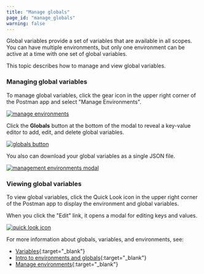 ```yaml
---
title: "Manage globals"
page_id: "manage_globals"
warning: false
---
```


Global variables provide a set of variables that are available in all scopes. You can have multiple environments, but only one environment can be active at a time with one set of global variables. 

This topic describes how to manage and view global variables.

### Managing global variables

To manage global variables, click the gear icon in the upper right corner of the Postman app and select "Manage Environments". 

[![manage environments](https://s3.amazonaws.com/postman-static-getpostman-com/postman-docs/manage-environments4.png)](https://s3.amazonaws.com/postman-static-getpostman-com/postman-docs/manage-environments4.png)

Click the **Globals** button at the bottom of the modal to reveal a key-value editor to add, edit, and delete global variables. 

[![globals button](https://s3.amazonaws.com/postman-static-getpostman-com/postman-docs/globals-button3.png)](https://s3.amazonaws.com/postman-static-getpostman-com/postman-docs/globals-button3.png)

You also can download your global variables as a single JSON file.

[![management environments modal](https://s3.amazonaws.com/postman-static-getpostman-com/postman-docs/WS-manage-globals-1.png)](https://s3.amazonaws.com/postman-static-getpostman-com/postman-docs/WS-manage-globals-1.png)

### Viewing global variables

To view global variables, click the Quick Look icon in the upper right corner of the Postman app to display the environment and global variables. 

When you click the "Edit" link, it opens a modal for editing keys and values.

[![quick look icon](https://s3.amazonaws.com/postman-static-getpostman-com/postman-docs/WS-environ_quick-look-globals.png)](https://s3.amazonaws.com/postman-static-getpostman-com/postman-docs/WS-environ_quick-look-globals.png)


For more information about globals, variables, and environments, see:

* [Variables](/docs/v6/postman/environments_and_globals/variables){:target="_blank"}
* [Intro to environments and globals](/docs/v6/postman/environments_and_globals/intro_to_environments_and_globals){:target="_blank"}
* [Manage environments](/docs/v6/postman/environments_and_globals/manage_environments){:target="_blank"}
